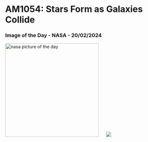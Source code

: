# AM1054: Stars Form as Galaxies Collide
### Image of the Day - NASA - 20/02/2024
<img src="https://apod.nasa.gov/apod/image/2402/AM1054_Hubble_960.jpg" alt="nasa picture of the day" width="300"/>&nbsp; &nbsp; &nbsp; <img src="https://github-readme-streak-stats.herokuapp.com/?user=tempo-riz&theme=gruvbox" >



  
